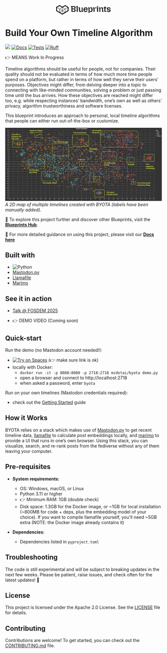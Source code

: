<p align="center">
  <picture>
    <!-- When the user prefers dark mode, show the white logo -->
    <source media="(prefers-color-scheme: dark)" srcset="./images/Blueprint-logo-white.png">
    <!-- When the user prefers light mode, show the black logo -->
    <source media="(prefers-color-scheme: light)" srcset="./images/Blueprint-logo-black.png">
    <!-- Fallback: default to the black logo -->
    <img src="./images/Blueprint-logo-black.png" width="35%" alt="Project logo"/>
  </picture>
</p>

# Build Your Own Timeline Algorithm

[![](https://dcbadge.limes.pink/api/server/YuMNeuKStr?style=flat)](https://discord.gg/YuMNeuKStr)
[![Docs](https://github.com/mozilla-ai/byota/actions/workflows/docs.yaml/badge.svg)](https://github.com/mozilla-ai/byota/actions/workflows/docs.yaml/)
[![Tests](https://github.com/mozilla-ai/byota/actions/workflows/tests.yaml/badge.svg)](https://github.com/mozilla-ai/byota/actions/workflows/tests.yaml/)
[![Ruff](https://github.com/mozilla-ai/byota/actions/workflows/lint.yaml/badge.svg?label=Ruff)](https://github.com/mozilla-ai/byota/actions/workflows/lint.yaml/)



👉 MEANS Work In Progress

Timeline algorithms should be useful for people, not for companies. Their quality should not be evaluated in terms of how much more time people spend on a platform, but rather in terms of how well they serve their users’ purposes. Objectives might differ, from delving deeper into a topic to connecting with like-minded communities, solving a problem or just passing time until the bus arrives. How these objectives are reached might differ too, e.g. while respecting instances’ bandwidth, one’s own as well as others’ privacy, algorithm trustworthiness and software licenses.

This blueprint introduces an approach to personal, local timeline algorithms that people can either run out-of-the-box or customize.

![A 2D scatterplot representing statuses from different Mastodon timelines (home, local, public, and tag/gopher). Some areas of the plot are labeled as geographical places in a map (e.g. "The AI peninsula", "The Billionaiers swamp", etc.)](images/map.png)
*A 2D map of multiple timelines created with BYOTA (labels have been manually added).*


📘 To explore this project further and discover other Blueprints, visit the [**Blueprints Hub**](https://developer-hub.mozilla.ai/).

 📖 For more detailed guidance on using this project, please visit our [**Docs here**](https://mozilla-ai.github.io/byota/)

## Built with
- ![Python](https://img.shields.io/badge/Python-3.11%2B-blue)
- [Mastodon.py](https://github.com/halcy/Mastodon.py)
- [Llamafile](https://github.com/Mozilla-Ocho/llamafile)
- [Marimo](https://github.com/marimo-team/marimo)

## See it in action

- [Talk @ FOSDEM 2025](https://video.fosdem.org/2025/ud2208/fosdem-2025-5601-build-your-own-timeline-algorithm.mp4)

- 👉 DEMO VIDEO (Coming soon)


## Quick-start

Run the demo (no Mastodon account needed!):

- [![Try on Spaces](https://img.shields.io/badge/%F0%9F%A4%97%20Try%20on-Spaces-blue)](https://huggingface.co/spaces/mozilla-ai/byota)  (👉 make sure link is ok)
- locally with Docker:
  - `docker run -it -p 8080:8080 -p 2718:2718 mzdotai/byota demo.py`
  - open a browser and connect to http://localhost:2718
  - when asked a password, enter `byota`

Run on your own timelines (Mastodon credentials required):

- check out the [Getting Started](https://mozilla-ai.github.io/byota/getting-started/) guide

## How it Works
BYOTA relies on a stack which makes use of [Mastodon.py](https://github.com/halcy/Mastodon.py) to get recent timeline data, [llamafile](https://github.com/Mozilla-Ocho/llamafile) to calculate post embeddings locally, and [marimo](https://github.com/marimo-team/marimo) to provide a UI that runs in one’s own browser. Using this stack, you can visualize, search, and re-rank posts from the fediverse without any of them leaving your computer.

## Pre-requisites

- **System requirements**:
  - OS: Windows, macOS, or Linux
  - Python 3.11 or higher
  - 👉 Minimum RAM: 1GB (double check)
  - Disk space: 1.3GB for the Docker image, or ~1GB for local installation (~800MB for code + deps, plus the embedding model of your choice). If you want to compile llamafile yourself, you'll need ~5GB extra (NOTE: the Docker image already contains it)

- **Dependencies**:
  - Dependencies listed in `pyproject.toml`


## Troubleshooting

The code is still experimental and will be subject to breaking updates in the next few weeks. Please be patient, raise issues, and check often for the latest updates! 🙇

## License

This project is licensed under the Apache 2.0 License. See the [LICENSE](LICENSE) file for details.

## Contributing

Contributions are welcome! To get started, you can check out the [CONTRIBUTING.md](CONTRIBUTING.md) file.
